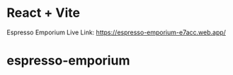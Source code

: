 # React + Vite

Espresso Emporium Live Link: https://espresso-emporium-e7acc.web.app/


# espresso-emporium
